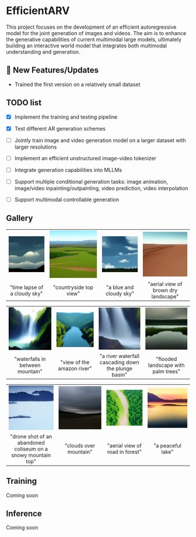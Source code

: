 # EfficientARV

This project focuses on the development of an efficient autoregressive model for the joint generation of images and videos. The aim is to enhance the generative capabilities of current multimodal large models, ultimately building an interactive world model that integrates both multimodal understanding and generation.

## 🔆 New Features/Updates

- Trained the first version on a relatively small dataset

## TODO list

- [x] Implement the training and testing pipeline
- [x] Test different AR generation schemes
- [ ] Jointly train image and video generation model on a larger dataset with larger resolutions
- [ ] Implement an efficient unstructured image-video tokenizer  
- [ ] Integrate generation capabilities into MLLMs
- [ ] Support multiple conditional generation tasks: image animation, image/video inpainting/outpainting, video prediction, video interpolation
- [ ] Support multimodal controllable generation


## Gallery

<table class="center">
  <td><img src=assets/sample-1.gif width="320"></td>
  <td><img src=assets/sample-2.gif width="320"></td>
  <td><img src=assets/sample-3.gif width="320"></td>
  <td><img src=assets/sample-4.gif width="320"></td>
  <tr>
  <td style="text-align:center;" width="320">"time lapse of a cloudy sky"</td>
  <td style="text-align:center;" width="320">"countryside top view"</td>
  <td style="text-align:center;" width="320">"a blue and cloudy sky"</td>
  <td style="text-align:center;" width="320">"aerial view of brown dry landscape"</td>
  <tr>
</table >

<table class="center">
  <td><img src=assets/sample-5.gif width="320"></td>
  <td><img src=assets/sample-6.gif width="320"></td>
  <td><img src=assets/sample-7.gif width="320"></td>
  <td><img src=assets/sample-8.gif width="320"></td>
  <tr>
  <td style="text-align:center;" width="320">"waterfalls in between mountain"</td>
  <td style="text-align:center;" width="320">"view of the amazon river"</td>
  <td style="text-align:center;" width="320">"a river waterfall cascading down the plunge basin"</td>
  <td style="text-align:center;" width="320">"flooded landscape with palm trees"</td>
  <tr>
</table >

<table class="center">
  <td><img src=assets/sample-9.gif width="320"></td>
  <td><img src=assets/sample-10.gif width="320"></td>
  <td><img src=assets/sample-11.gif width="320"></td>
  <td><img src=assets/sample-12.gif width="320"></td>
  <tr>
  <td style="text-align:center;" width="320">"drone shot of an abandoned coliseum on a snowy mountain top"</td>
  <td style="text-align:center;" width="320">"clouds over mountain"</td>
  <td style="text-align:center;" width="320">"aerial view of road in forest"</td>
  <td style="text-align:center;" width="320">"a peaceful lake"</td>
  <tr>
</table >


## Training

Coming soon

## Inference

Coming soon